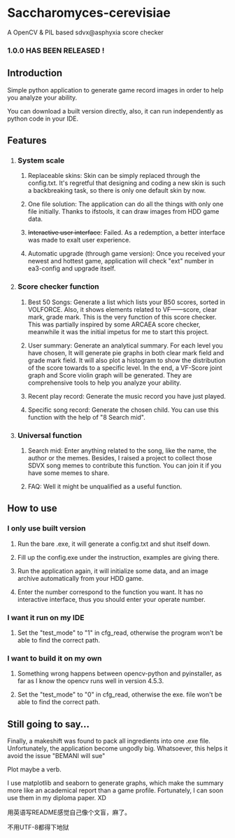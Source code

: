 # Saccharomyces-cerevisiae

A OpenCV &amp; PIL based sdvx@asphyxia score checker

### 1.0.0 HAS BEEN RELEASED !

## Introduction

Simple python application to generate game record images in order to help you analyze your ability.

You can download a built version directly, also, it can run independently as python code in your IDE.

## Features

1. ### System scale

   1. Replaceable skins: Skin can be simply replaced through the config.txt. It's regretful that designing and coding a new skin is such a backbreaking task, so there is only one default skin by now.
   
   2. One file solution: The application can do all the things with only one file initially. Thanks to ifstools, it can draw images from HDD game data. 

   3. ~~Interactive user interface~~: Failed. As a redemption, a better interface was made to exalt user experience.
   
   4. Automatic upgrade (through game version): Once you received your newest and hottest game, application will check "ext" number in ea3-config and upgrade itself.

2. ### Score checker function

   1. Best 50 Songs: Generate a list which lists your B50 scores, sorted in VOLFORCE. Also, it shows elements related to VF——score, clear mark, grade mark.
      This is the very function of this score checker. This was partially inspired by some ARCAEA score checker, meanwhile it was the initial impetus for me to start this project.
   
   2. User summary: Generate an analytical summary. For each level you have chosen, It will generate pie graphs in both clear mark field and grade mark field. It will also plot a histogram to show the distribution of the score towards to a specific level. In the end, a VF-Score joint graph and Score violin graph will be generated. They are comprehensive tools to help you analyze your ability.

   3. Recent play record: Generate the music record you have just played. 
   
   4. Specific song record: Generate the chosen child. You can use this function with the help of "8 Search mid".

3. ### Universal function

   1. Search mid: Enter anything related to the song, like the name, the author or the memes. Besides, I raised a project to collect those SDVX song memes to contribute this function. You can join it if you have some memes to share.
   
   2. FAQ: Well it might be unqualified as a useful function.

## How to use

### I only use built version

   1. Run the bare .exe, it will generate a config.txt and shut itself down.
      
   2. Fill up the config.exe under the instruction, examples are giving there.
      
   3. Run the application again, it will initialize some data, and an image archive automatically from your HDD game.
      
   4. Enter the number correspond to the function you want. It has no interactive interface, thus you should enter your operate number.

### I want it run on my IDE

   1. Set the "test_mode" to "1" in cfg_read, otherwise the program won't be able to find the correct path.

### I want to build it on my own

   1. Something wrong happens between opencv-python and pyinstaller, as far as I know the opencv runs well in version 4.5.3.

   2. Set the "test_mode" to "0" in cfg_read, otherwise the exe. file won't be able to find the correct path.

## Still going to say…

Finally, a makeshift was found to pack all ingredients into one .exe file. Unfortunately, the application become ungodly big. Whatsoever, this helps it avoid the issue "BEMANI will sue"

Plot maybe a verb.

I use matplotlib and seaborn to generate graphs, which make the summary more like an academical report than a game profile. Fortunately, I can soon use them in my diploma paper. XD

用英语写README感觉自己像个文盲，麻了。

不用UTF-8都得下地狱

